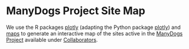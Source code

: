 # ManyDogs Project Site Map

We use the R packages [plotly](https://plotly-r.com) (adapting the Python package [plotly](https://plotly.com/)) and [maps](https://CRAN.R-project.org/package=maps) to generate an interactive map of the sites active in the [ManyDogs Project](https://manydogsproject.github.io/) available under [Collaborators](https://manydogsproject.github.io/collaborators/).
